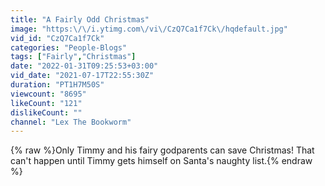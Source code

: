```yaml
---
title: "A Fairly Odd Christmas"
image: "https:\/\/i.ytimg.com\/vi\/CzQ7Ca1f7Ck\/hqdefault.jpg"
vid_id: "CzQ7Ca1f7Ck"
categories: "People-Blogs"
tags: ["Fairly","Christmas"]
date: "2022-01-31T09:25:53+03:00"
vid_date: "2021-07-17T22:55:30Z"
duration: "PT1H7M50S"
viewcount: "8695"
likeCount: "121"
dislikeCount: ""
channel: "Lex The Bookworm"
---
```

{% raw %}Only Timmy and his fairy godparents can save Christmas! That can't happen until Timmy gets himself on Santa's naughty list.{% endraw %}
